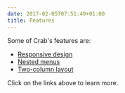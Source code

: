 ```yaml
---
date: 2017-02-05T07:51:49+01:00
title: Features
---
```


Some of Crab's features are:

- [Responsive design](responsive-design/)
- [Nested menus](nested-menus/)
- [Two-column layout](two-column-layout/)

Click on the links above to learn more.
